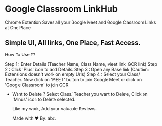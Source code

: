 # Google Classroom LinkHub

Chrome Extention 
Saves all your Google Meet and Google Classroom Links at One Place
## Simple UI, All links, One Place, Fast Access.

How To Use ??

Step 1 : Enter Details (Teacher Name, Class Name, Meet link, GCR link)
Step 2 : Click 'Plus' icon to add Details.
Step 3 : Open any Base link (Caution: Extensions doesn't work on empty Urls)
Step 4 : Select your Class/ Teacher. 
         Now click on 'MEET' button to join Google Meet or
         click on 'Google Classroom' to join GCR
         
- Want to Delete ?
  Select Class/ Teacher you want to Delete, Click on 'Minus' icon to Delete selected.
  
  Like my work,
  Add your valuable Reviews. 
  
  Made with ❤ By: abx.
